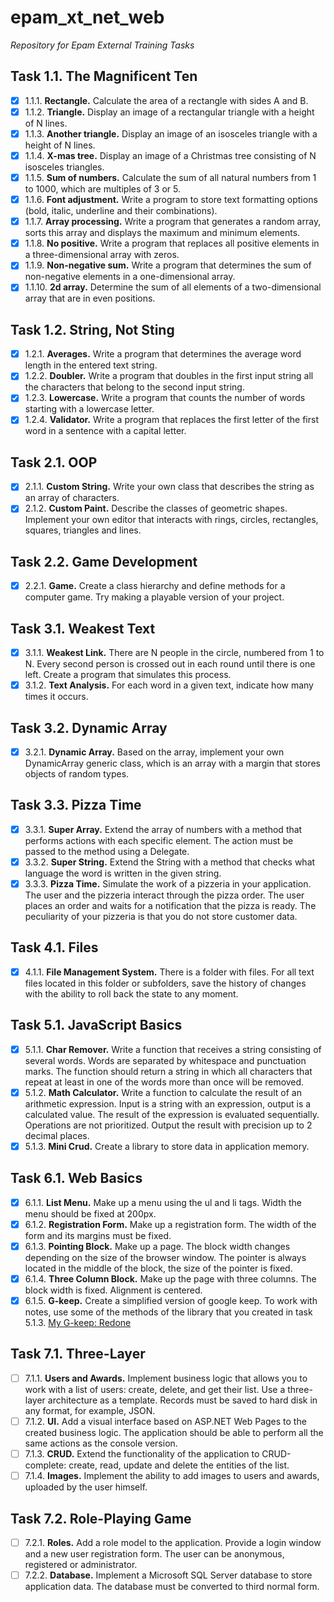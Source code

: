 # epam_xt_net_web
*Repository for Epam External Training Tasks*

## Task 1.1. The Magnificent Ten
- [x] 1.1.1. **Rectangle.**
Calculate the area of a rectangle with sides A and B.
- [x] 1.1.2. **Triangle.**
Display an image of a rectangular triangle with a height of N lines.
- [x] 1.1.3. **Another triangle.**
Display an image of an isosceles triangle with a height of N lines.
- [x] 1.1.4. **X-mas tree.**
Display an image of a Christmas tree consisting of N isosceles triangles.
- [x] 1.1.5. **Sum of numbers.**
Calculate the sum of all natural numbers from 1 to 1000, which are multiples of 3 or 5.
- [x] 1.1.6. **Font adjustment.**
Write a program to store text formatting options (bold, italic, underline and their combinations).
- [x] 1.1.7. **Array processing.**
Write a program that generates a random array, sorts this array and displays the maximum and minimum elements.
- [x] 1.1.8. **No positive.**
Write a program that replaces all positive elements in a three-dimensional array with zeros.
- [x] 1.1.9. **Non-negative sum.**
Write a program that determines the sum of non-negative elements in a one-dimensional array.
- [x] 1.1.10. **2d array.**
Determine the sum of all elements of a two-dimensional array that are in even positions.

## Task 1.2. String, Not Sting
- [x] 1.2.1. **Averages.**
Write a program that determines the average word length in the entered text string.
- [x] 1.2.2. **Doubler.**
Write a program that doubles in the first input string all the characters that belong to the second input string.
- [x] 1.2.3. **Lowercase.**
Write a program that counts the number of words starting with a lowercase letter.
- [x] 1.2.4. **Validator.**
Write a program that replaces the first letter of the first word in a sentence with a capital letter.

## Task 2.1. OOP
- [x] 2.1.1. **Custom String.**
Write your own class that describes the string as an array of characters.
- [x] 2.1.2. **Custom Paint.**
Describe the classes of geometric shapes. Implement your own editor that interacts with rings, circles, rectangles, squares, triangles and lines.

## Task 2.2. Game Development
- [x] 2.2.1. **Game.**
Create a class hierarchy and define methods for a computer game. Try making a playable version of your project.

## Task 3.1. Weakest Text
- [x] 3.1.1. **Weakest Link.**
There are N people in the circle, numbered from 1 to N. Every second person is crossed out in each round until there is one left. Create a program that simulates this process.
- [x] 3.1.2. **Text Analysis.**
For each word in a given text, indicate how many times it occurs.

## Task 3.2. Dynamic Array
- [x] 3.2.1. **Dynamic Array.** 
Based on the array, implement your own DynamicArray generic class, which is an array with a margin that stores objects of random types.

## Task 3.3. Pizza Time
- [x] 3.3.1. **Super Array.**
Extend the array of numbers with a method that performs actions with each specific element. The action must be passed to the method using a Delegate.
- [x] 3.3.2. **Super String.**
Extend the String with a method that checks what language the word is written in the given string.
- [x] 3.3.3. **Pizza Time.**
Simulate the work of a pizzeria in your application. The user and the pizzeria interact through the pizza order. The user places an order and waits for a notification that the pizza is ready. The peculiarity of your pizzeria is that you do not store customer data.

## Task 4.1. Files
- [x] 4.1.1. **File Management System.**
There is a folder with files. For all text files located in this folder or subfolders, save the history of changes with the ability to roll back the state to any moment.

## Task 5.1. JavaScript Basics
- [x] 5.1.1. **Char Remover.**
Write a function that receives a string consisting of several words. Words are separated by whitespace and punctuation marks. The function should return a string in which all characters that repeat at least in one of the words more than once will be removed.
- [x] 5.1.2. **Math Calculator.**
Write a function to calculate the result of an arithmetic expression. Input is a string with an expression, output is a calculated value. The result of the expression is evaluated sequentially. Operations are not prioritized. Output the result with precision up to 2 decimal places.
- [x] 5.1.3. **Mini Crud.**
Create a library to store data in application memory.

## Task 6.1. Web Basics
- [x] 6.1.1. **List Menu.**
Make up a menu using the ul and li tags. Width the menu should be fixed at 200px.
- [x] 6.1.2. **Registration Form.**
Make up a registration form. The width of the form and its margins must be fixed.
- [x] 6.1.3. **Pointing Block.**
Make up a page. The block width changes depending on the size of the browser window. The pointer is always located in the middle of the block, the size of the pointer is fixed.
- [x] 6.1.4. **Three Column Block.**
Make up the page with three columns. The block width is fixed. Alignment is centered.
- [x] 6.1.5. **G-keep.**
Create a simplified version of google keep. To work with notes, use some of the methods of the library that you created in task 5.1.3.
[My G-keep: Redone](https://github.com/SavouryGin/my_g-keep)

## Task 7.1. Three-Layer
- [ ] 7.1.1. **Users and Awards.**
Implement business logic that allows you to work with a list of users: create, delete, and get their list. Use a three-layer architecture as a template. Records must be saved to hard disk in any format, for example, JSON.
- [ ] 7.1.2. **UI.**
Add a visual interface based on ASP.NET Web Pages to the created business logic. The application should be able to perform all the same actions as the console version.
- [ ] 7.1.3. **CRUD.**
Extend the functionality of the application to CRUD-complete: create, read, update and delete the entities of the list.
- [ ] 7.1.4. **Images.**
Implement the ability to add images to users and awards, uploaded by the user himself.

## Task 7.2. Role-Playing Game
- [ ] 7.2.1. **Roles.**
Add a role model to the application. Provide a login window and a new user registration form. The user can be anonymous, registered or administrator.
- [ ] 7.2.2. **Database.**
Implement a Microsoft SQL Server database to store application data. The database must be converted to third normal form.